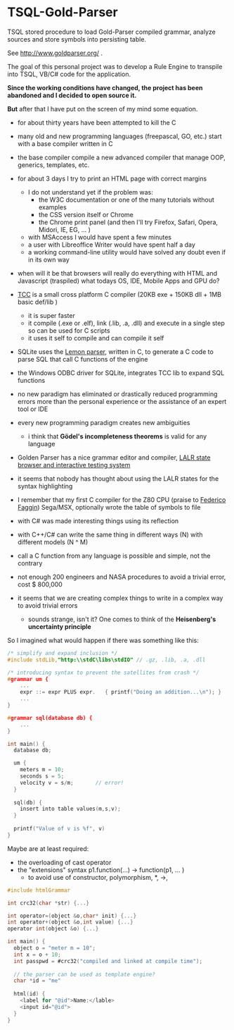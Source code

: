 # TSQL-Gold-Parser
TSQL stored procedure to load Gold-Parser compiled grammar, analyze sources and store symbols into persisting table.

See http://www.goldparser.org/ .

The goal of this personal project was to develop a Rule Engine to transpile into TSQL, VB/C# code for the application.

**Since the working conditions have changed, the project has been abandoned and I decided to open source it.**

**But** after that I have put on the screen of my mind some equation.

* for about thirty years have been attempted to kill the C
* many old and new programming languages (freepascal, GO, etc.) start with a base compiler written in C
* the base compiler compile a new advanced compiler that manage OOP, generics, templates, etc.
* for about 3 days I try to print an HTML page with correct margins
  * I do not understand yet if the problem was:
    * the W3C documentation or one of the many tutorials without examples
    * the CSS version itself or Chrome
    * the Chrome print panel (and then I'll try Firefox, Safari, Opera, Midori, IE, EG, ... )
  * with MSAccess I would have spent a few minutes
  * a user with Libreoffice Writer would have spent half a day
  * a working command-line utility would have solved any doubt even if in its own way 
* when will it be that browsers will really do everything with HTML and Javascript (traspiled) what todays  OS, IDE, Mobile Apps and GPU do?
* [TCC](https://bellard.org/tcc/) is a  small cross platform C compiler (20KB exe + 150KB dll + 1MB basic def/lib )

  * it is super faster
  * it compile (.exe or .elf), link (.lib, .a, .dll) and execute in a single step so can be used for C scripts
  * it uses it self to compile and can compile it self
* SQLite uses the [Lemon parser](https://www.sqlite.org/src/doc/trunk/doc/lemon.html), written in C, to generate a C code to parse SQL that call C functions of the engine
* the Windows ODBC driver for SQLite, integrates TCC lib to expand SQL functions
* no new paradigm has eliminated or drastically reduced programming errors more than the 
  personal experience or the assistance of an expert tool or IDE
* every new programming paradigm creates new ambiguities

  * i think that **Gödel's incompleteness theorems** is valid for any language
* Golden Parser has a nice grammar editor and compiler, [LALR state browser and interactive testing system](http://goldparser.org/builder/screenshots.htm)
* it seems that nobody has thought about using the LALR states for the syntax highlighting
* I remember that my first C compiler for the Z80 CPU (praise to [Federico Faggin](https://en.wikipedia.org/wiki/Federico_Faggin)) Sega/MSX, optionally wrote the table of symbols to file
* with C# was made interesting things using its reflection
* with C++/C# can write the same thing in different ways (N) with different models (N ^ M)
* call a C function from any language is possible and simple, not the contrary
* not enough 200 engineers and NASA procedures to avoid a trivial error, cost $ 800,000
* it seems that we are creating complex things to write in a complex way to avoid trivial errors

  * sounds strange, isn't it? One comes to think of the **Heisenberg's uncertainty principle**


So I imagined what would happen if there was something like this:

```C
/* simplify and expand inclusion */
#include stdLib,"http:\\stdC\libs\stdIO" // .gz, .lib, .a, .dll

/* introducing syntax to prevent the satellites from crash */
#grammar um {
	...
	expr ::= expr PLUS expr.   { printf("Doing an addition...\n"); }
	...
}

#grammar sql(database db) {
	...
}

int main() {
  database db;

  um {
    meters m = 10;
    seconds s = 5;
    velocity v = s/m;		// error!
  }
  
  sql(db) {
    insert into table values(m,s,v);
  }
  
  printf("Value of v is %f", v)
}
```

Maybe are at least required:

* the overloading of cast operator
* the "extensions" syntax  p1.function(...) -> function(p1, ... ) 
  * to avoid use of constructor, polymorphism, *, ->,  

```C
#include htmlGrammar

int crc32(char *str) {...}

int operator=(object &o,char* init) {...}
int operator+(object &o,int value) {...}
operator int(object &o) {...}

int main() {
  object o = "meter m = 10";
  int x = o + 10;
  int passpwd = #crc32("compiled and linked at compile time");
  
  // the parser can be used as template engine?
  char *id = "me"
    
  html(id) {
    <label for "@id">Name:</lable>
    <input id="@id">
  }
}
```

